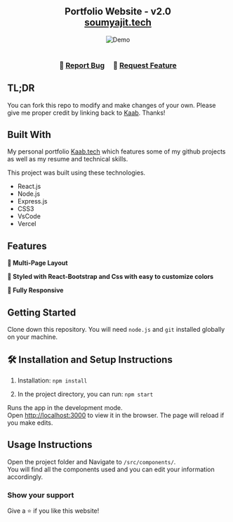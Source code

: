 <h2 align="center">
  Portfolio Website - v2.0<br/>
  <a href="https://Kaab.vercel.app/" target="_blank">soumyajit.tech</a>
</h2>
<div align="center">
  <img alt="Demo" src="./Images/readme-img1.png" />
</div>

<br/>


<h3 align="center">
    🔹
    <a href="https://github.com/Kaab-Hasan/PortFolio/issues">Report Bug</a> &nbsp; &nbsp;
    🔹
    <a href="https://github.com/Kaab-Hasan/PortFolio/issues">Request Feature</a>
</h3>

## TL;DR

You can fork this repo to modify and make changes of your own. Please give me proper credit by linking back to [Kaab](https://github.com/Kaab-Hasan/PortFolio). Thanks!

## Built With

My personal portfolio <a href="https://Kaab.vercel.app/" target="_blank">Kaab.tech</a> which features some of my github projects as well as my resume and technical skills.<br/>

This project was built using these technologies.

- React.js
- Node.js
- Express.js
- CSS3
- VsCode
- Vercel

## Features

**📖 Multi-Page Layout**

**🎨 Styled with React-Bootstrap and Css with easy to customize colors**

**📱 Fully Responsive**

## Getting Started

Clone down this repository. You will need `node.js` and `git` installed globally on your machine.

## 🛠 Installation and Setup Instructions

1. Installation: `npm install`

2. In the project directory, you can run: `npm start`

Runs the app in the development mode.\
Open [http://localhost:3000](http://localhost:3000) to view it in the browser.
The page will reload if you make edits.

## Usage Instructions

Open the project folder and Navigate to `/src/components/`. <br/>
You will find all the components used and you can edit your information accordingly.

### Show your support

Give a ⭐ if you like this website!
